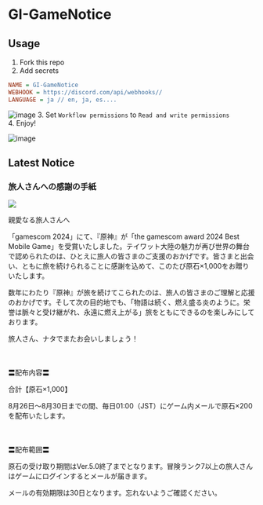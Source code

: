 # GI-GameNotice

## Usage
1. Fork this repo
2. Add secrets
```ini
NAME = GI-GameNotice
WEBHOOK = https://discord.com/api/webhooks//
LANGUAGE = ja // en, ja, es....
```
![image](https://github.com/c2t-r/GI-GameNotice/assets/80561604/63d8a4f2-9ec2-49d7-a637-44d728b2f945)
3. Set `Workflow permissions` to `Read and write permissions`  
4. Enjoy!

![image](https://github.com/c2t-r/GI-GameNotice/assets/80561604/24ec6182-cd99-4969-ab59-1d65c886077a)

## Latest Notice
<start>

### 旅人さんへの感謝の手紙
<img src="https://sdk.hoyoverse.com/upload/ann/2024/08/25/ae761230c5454326cb537e17aa6635c2_5153202678535218580.jpg">
<p style="white-space: pre-wrap;">親愛なる旅人さんへ</p><p style="white-space: pre-wrap;">「gamescom 2024」にて、『原神』が「the gamescom award 2024 Best Mobile Game」を受賞いたしました。テイワット大陸の魅力が再び世界の舞台で認められたのは、ひとえに旅人の皆さまのご支援のおかげです。皆さまと出会い、ともに旅を続けられることに感謝を込めて、このたび原石×1,000をお贈りいたします。</p><p style="white-space: pre-wrap;">数年にわたり『原神』が旅を続けてこられたのは、旅人の皆さまのご理解と応援のおかげです。そして次の目的地でも、「物語は続く、燃え盛る炎のように。栄誉は脈々と受け継がれ、永遠に燃え上がる」旅をともにできるのを楽しみにしております。</p><p style="white-space: pre-wrap;">旅人さん、ナタでまたお会いしましょう！</p><p style="white-space: pre-wrap; min-height: 1.5em;"></p><p style="white-space: pre-wrap;">〓配布内容〓</p><p style="white-space: pre-wrap;">合計【原石×1,000】</p><p style="white-space: pre-wrap;">8月26日～8月30日までの間、毎日01:00（JST）にゲーム内メールで原石×200を配布いたします。</p><p style="white-space: pre-wrap; min-height: 1.5em;"></p><p style="white-space: pre-wrap;">〓配布範囲〓</p><p style="white-space: pre-wrap;">原石の受け取り期間はVer.5.0終了までとなります。冒険ランク7以上の旅人さんはゲームにログインするとメールが届きます。</p><p style="white-space: pre-wrap;">メールの有効期限は30日となります。忘れないようご確認ください。</p><p style="white-space: pre-wrap; min-height: 1.5em;"></p>

<end>
